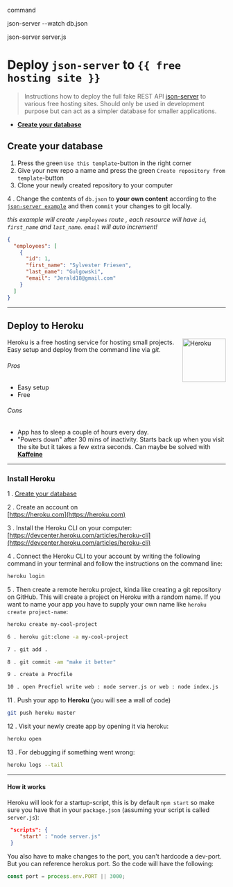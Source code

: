 command

json-server --watch db.json

json-server server.js

# Deploy `json-server` to `{{ free hosting site }}`

> Instructions how to deploy the full fake REST API [json-server](https://github.com/sharozraees802/jsonDb) to various free hosting sites. Should only be used in development purpose but can act as a simpler database for smaller applications.

- [**Create your database**](#create-your-database)

## Create your database

1. Press the green `Use this template`-button in the right corner
2. Give your new repo a name and press the green `Create repository from template`-button
3. Clone your newly created repository to your computer

4 . Change the contents of `db.json` to **your own content** according to the [`json-server example`](https://github.com/typicode/json-server#example) and then `commit` your changes to git locally.

_this example will create `/employees` route , each resource will have `id`, `first_name` and `last_name`. `email` will auto increment!_

```json
{
  "employees": [
    {
      "id": 1,
      "first_name": "Sylvester Friesen",
      "last_name": "Gulgowski",
      "email": "Jerald18@gmail.com"
    }
  ]
}
```

---

## Deploy to **Heroku**

<img align="right" width="100px" height="auto" src="https://cdn.worldvectorlogo.com/logos/heroku.svg" alt="Heroku">

Heroku is a free hosting service for hosting small projects. Easy setup and deploy from the command line via _git_.

###### Pros

- Easy setup
- Free

###### Cons

- App has to sleep a couple of hours every day.
- "Powers down" after 30 mins of inactivity. Starts back up when you visit the site but it takes a few extra seconds. Can maybe be solved with [**Kaffeine**](http://kaffeine.herokuapp.com/)

---

### Install Heroku

1 . [Create your database](#create-your-database)

2 . Create an account on <br/>[https://heroku.com](https://heroku.com)

3 . Install the Heroku CLI on your computer: <br/>[https://devcenter.heroku.com/articles/heroku-cli](https://devcenter.heroku.com/articles/heroku-cli)

4 . Connect the Heroku CLI to your account by writing the following command in your terminal and follow the instructions on the command line:

```bash
heroku login
```

5 . Then create a remote heroku project, kinda like creating a git repository on GitHub. This will create a project on Heroku with a random name. If you want to name your app you have to supply your own name like `heroku create project-name`:

```bash
heroku create my-cool-project
```

```bash
6 . heroku git:clone -a my-cool-project
```

```bash
7 . git add .
```

```bash
8 . git commit -am "make it better"
```

```bash
9 . create a Procfile
```

```bash
10 . open Procfiel write web : node server.js or web : node index.js
```

11 . Push your app to **Heroku** (you will see a wall of code)

```bash
git push heroku master
```

12 . Visit your newly create app by opening it via heroku:

```bash
heroku open
```

13 . For debugging if something went wrong:

```bash
heroku logs --tail
```

---

#### How it works

Heroku will look for a startup-script, this is by default `npm start` so make sure you have that in your `package.json` (assuming your script is called `server.js`):

```json
 "scripts": {
    "start" : "node server.js"
 }
```

You also have to make changes to the port, you can't hardcode a dev-port. But you can reference herokus port. So the code will have the following:

```js
const port = process.env.PORT || 3000;
```
